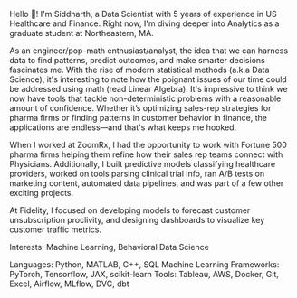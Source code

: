 Hello 👋! I'm Siddharth, a Data Scientist with 5 years of experience in US Healthcare and Finance. Right now, I'm diving deeper into Analytics as a graduate student at Northeastern, MA.

As an engineer/pop-math enthusiast/analyst, the idea that we can harness data to find patterns, predict outcomes, and make smarter decisions fascinates me. With the rise of modern statistical methods (a.k.a Data Science), it's interesting to note how the poignant issues of our time could be addressed using math (read Linear Algebra). It's impressive to think we now have tools that tackle non-deterministic problems with a reasonable amount of confidence. Whether it’s optimizing sales-rep strategies for pharma firms or finding patterns in customer behavior in finance, the applications are endless—and that's what keeps me hooked.

When I worked at ZoomRx, I had the opportunity to work with Fortune 500 pharma firms helping them refine how their sales rep teams connect with Physicians. Additionally, I built predictive models classifying healthcare providers, worked on tools parsing clinical trial info, ran A/B tests on marketing content, automated data pipelines, and was part of a few other exciting projects. 

At Fidelity, I focused on developing models to forecast customer unsubscription proclivity, and designing dashboards to visualize key customer traffic metrics.

Interests: Machine Learning, Behavioral Data Science

Languages: Python, MATLAB, C++, SQL
Machine Learning Frameworks: PyTorch, Tensorflow, JAX, scikit-learn
Tools: Tableau, AWS, Docker, Git, Excel, Airflow, MLflow, DVC, dbt
